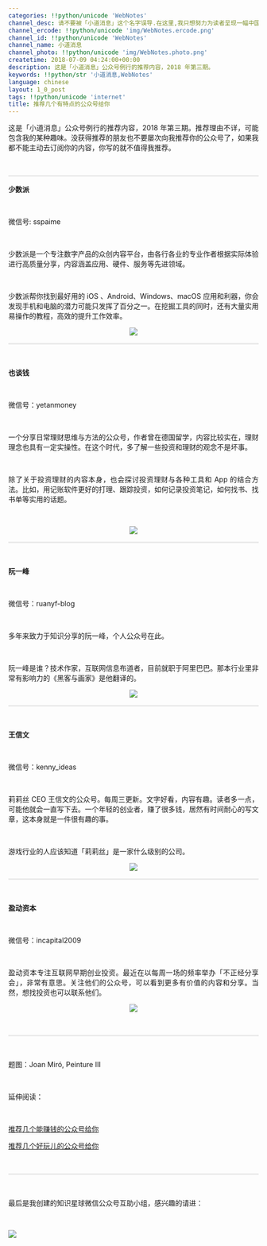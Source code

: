 ```yaml
---
categories: !!python/unicode 'WebNotes'
channel_desc: 请不要被「小道消息」这个名字误导.在这里,我只想努力为读者呈现一幅中国互联网的清明上河图.
channel_ercode: !!python/unicode 'img/WebNotes.ercode.png'
channel_id: !!python/unicode 'WebNotes'
channel_name: 小道消息
channel_photo: !!python/unicode 'img/WebNotes.photo.png'
createtime: 2018-07-09 04:24:00+00:00
description: 这是「小道消息」公众号例行的推荐内容，2018 年第三期。
keywords: !!python/str '小道消息,WebNotes'
language: chinese
layout: 1_0_post
tags: !!python/unicode 'internet'
title: 推荐几个有特点的公众号给你
---
```

<div class="rich_media_content" id="js_content">
<p style="text-align: justify;">
         这是「小道消息」公众号例行的推荐内容，2018 年第三期。推荐理由不详，可能包含我的某种趣味。没获得推荐的朋友也不要屡次向我推荐你的公众号了，如果我都不能主动去订阅你的内容，你写的就不值得我推荐。
        </p>
<p style="white-space: normal;">
<br/>
</p>
<hr style="margin-top: 1em;margin-bottom: 1em;white-space: normal;max-width: 100%;font-family: Lato, Helvetica, Arial, freesans, clean, sans-serif;border-right-width: 0px;border-bottom-width: 0px;border-left-width: 0px;border-top-style: solid;border-top-color: rgb(234, 234, 234);height: 1px;color: rgb(51, 51, 51);font-size: 15px;box-sizing: border-box !important;word-wrap: break-word !important;"/>
<p style="white-space: normal;">
<strong>
          少数派
         </strong>
<br/>
</p>
<p style="white-space: normal;">
<br/>
</p>
<p style="white-space: normal;">
         微信号: sspaime
        </p>
<p style="white-space: normal;">
<br/>
</p>
<p style="text-align: justify;">
         少数派是一个专注数字产品的众创内容平台，由各行各业的专业作者根据实际体验进行高质量分享，内容涵盖应用、硬件、服务等先进领域。
        </p>
<p>
<br/>
</p>
<p style="text-align: justify;">
         少数派帮你找到最好用的 iOS 、Android、Windows、macOS 应用和利器，你会发现手机和电脑的潜力可能只发挥了百分之一。在挖掘工具的同时，还有大量实用易操作的教程，高效的提升工作效率。
        </p>
<p style="text-align: center;">
<img class="" data-copyright="0" data-ratio="1" data-s="300,640" data-src="" data-type="jpeg" data-w="1080" src="{{ '/img/ow5rEn8QGlFSebUCWR5y8gR0yR72xDDWqU2YhhuibShXXk2UxCicoh4WgUtkL6ufZ0ib0LnO0X1EW9hPtaYqoiaDNw.jpeg' | prepend: site.img | replace: '//','/' }}" style=""/>
</p>
<hr style="margin-top: 1em;margin-bottom: 1em;white-space: normal;max-width: 100%;font-family: Lato, Helvetica, Arial, freesans, clean, sans-serif;border-right-width: 0px;border-bottom-width: 0px;border-left-width: 0px;border-top-style: solid;border-top-color: rgb(234, 234, 234);height: 1px;color: rgb(51, 51, 51);font-size: 15px;box-sizing: border-box !important;word-wrap: break-word !important;"/>
<p style="white-space: normal;">
<br/>
</p>
<p style="white-space: normal;">
<strong>
          也谈钱
         </strong>
<strong>
<br/>
</strong>
</p>
<p style="white-space: normal;">
<strong>
<br/>
</strong>
</p>
<p>
         微信号：yetanmoney
        </p>
<p>
<br/>
</p>
<p style="text-align: justify;">
         一个分享日常理财思维与方法的公众号，作者曾在德国留学，内容比较实在，理财理念也具有一定实操性。在这个时代，多了解一些投资和理财的观念不是坏事。
        </p>
<p>
<br/>
</p>
<p style="text-align: justify;">
         除了关于投资理财的内容本身，也会探讨投资理财与各种工具和 App 的结合方法。比如，用记账软件更好的打理、跟踪投资，如何记录投资笔记，如何找书、找书单等实用的话题。
        </p>
<p style="text-align: justify;">
<span style=";">
</span>
<br/>
</p>
<p style="text-align: center;">
<img class="" data-copyright="0" data-ratio="1" data-s="300,640" data-src="" data-type="jpeg" data-w="430" src="{{ '/img/ow5rEn8QGlFSebUCWR5y8gR0yR72xDDWVZnUpiaCnSMGJtl7bxcN1ZJE7m3GRufGBC3CEM0PDo6qWzQj3EfXXsA.jpeg' | prepend: site.img | replace: '//','/' }}" style=""/>
</p>
<hr style="margin-top: 1em;margin-bottom: 1em;white-space: normal;max-width: 100%;font-family: Lato, Helvetica, Arial, freesans, clean, sans-serif;border-right-width: 0px;border-bottom-width: 0px;border-left-width: 0px;border-top-style: solid;border-top-color: rgb(234, 234, 234);height: 1px;color: rgb(51, 51, 51);font-size: 15px;box-sizing: border-box !important;word-wrap: break-word !important;"/>
<p style="white-space: normal;">
<br/>
</p>
<p style="white-space: normal;">
<strong>
          阮一峰
         </strong>
<br/>
</p>
<p style="white-space: normal;">
<br/>
</p>
<p style="white-space: normal;">
         微信号：ruanyf-blog
        </p>
<p style="white-space: normal;">
<br/>
</p>
<p style="white-space: normal;">
         多年来致力于知识分享的阮一峰，个人公众号在此。
        </p>
<p style="white-space: normal;">
<br/>
</p>
<p style="white-space: normal;">
         阮一峰是谁？技术作家，互联网信息布道者，目前就职于阿里巴巴。那本行业里非常有影响力的《黑客与画家》是他翻译的。
        </p>
<p style="text-align: center;">
<img class="" data-copyright="0" data-ratio="1" data-s="300,640" data-src="" data-type="jpeg" data-w="860" src="{{ '/img/ow5rEn8QGlH7YeohfxicpicjgsWPCHWZCvb8TR7kWnTibNayqP9lFJccHv9iaWvprfzkXdlL1riaMMTH5hYGbuA2dpw.jpeg' | prepend: site.img | replace: '//','/' }}" style=""/>
</p>
<hr style="margin-top: 1em;margin-bottom: 1em;white-space: normal;max-width: 100%;font-family: Lato, Helvetica, Arial, freesans, clean, sans-serif;border-right-width: 0px;border-bottom-width: 0px;border-left-width: 0px;border-top-style: solid;border-top-color: rgb(234, 234, 234);height: 1px;color: rgb(51, 51, 51);font-size: 15px;box-sizing: border-box !important;word-wrap: break-word !important;"/>
<p style="white-space: normal;">
<br/>
</p>
<p>
<strong>
          王信文
         </strong>
</p>
<p>
<br/>
</p>
<p>
         微信号：kenny_ideas
        </p>
<p>
<br/>
</p>
<p style="text-align: justify;">
         莉莉丝 CEO 王信文的公众号。每周三更新。文字好看，内容有趣。读者多一点，可能他就会一直写下去。一个年轻的创业者，赚了很多钱，居然有时间耐心的写文章，这本身就是一件很有趣的事。
        </p>
<p>
<br/>
</p>
<p style="text-align: justify;">
         游戏行业的人应该知道「莉莉丝」是一家什么级别的公司。
        </p>
<p style="text-align: center;">
<img class="" data-copyright="0" data-ratio="1" data-s="300,640" data-src="" data-type="jpeg" data-w="430" src="{{ '/img/ow5rEn8QGlH7YeohfxicpicjgsWPCHWZCvAV0wvq89oryNLuKTNgkpHMa3ibLdZIWvPtT9PTCC0zUrMRIpicgZZELg.jpeg' | prepend: site.img | replace: '//','/' }}" style=""/>
</p>
<hr style="margin-top: 1em;margin-bottom: 1em;white-space: normal;max-width: 100%;font-family: Lato, Helvetica, Arial, freesans, clean, sans-serif;border-right-width: 0px;border-bottom-width: 0px;border-left-width: 0px;border-top-style: solid;border-top-color: rgb(234, 234, 234);height: 1px;color: rgb(51, 51, 51);font-size: 15px;box-sizing: border-box !important;word-wrap: break-word !important;"/>
<p style="white-space: normal;">
<br/>
</p>
<p>
<strong>
          盈动资本
         </strong>
</p>
<p>
<br/>
</p>
<p>
         微信号：incapital2009
        </p>
<p>
<br/>
</p>
<p style="text-align: justify;">
         盈动资本专注互联网早期创业投资。最近在以每周一场的频率举办「不正经分享会」，非常有意思。关注他们的公众号，可以看到更多有价值的内容和分享。当然，想找投资也可以联系他们。
        </p>
<p style="text-align: center;">
<img class="" data-copyright="0" data-ratio="1" data-s="300,640" data-src="" data-type="jpeg" data-w="430" src="{{ '/img/ow5rEn8QGlH7YeohfxicpicjgsWPCHWZCvbfk6cTXRSyt90Av2WwWibs3Rg3iaTkn7afJXmkn5zY6mkfAdbicWJ28eA.jpeg' | prepend: site.img | replace: '//','/' }}" style=""/>
</p>
<p style="text-align: center;">
<br/>
</p>
<hr style="margin-top: 1em;margin-bottom: 1em;white-space: normal;max-width: 100%;font-family: Lato, Helvetica, Arial, freesans, clean, sans-serif;border-right-width: 0px;border-bottom-width: 0px;border-left-width: 0px;border-top-style: solid;border-top-color: rgb(234, 234, 234);height: 1px;color: rgb(51, 51, 51);font-size: 15px;box-sizing: border-box !important;word-wrap: break-word !important;"/>
<p style="white-space: normal;">
<br/>
</p>
<p>
         题图：Joan Miró, Peinture III
         <br/>
</p>
<p>
<span style="color: rgb(68, 68, 68);">
<br/>
</span>
</p>
<p>
<span style="color: rgb(68, 68, 68);">
</span>
</p>
<p style="white-space: normal;">
         延伸阅读：
        </p>
<p style="white-space: normal;">
<br/>
</p>
<p style="white-space: normal;">
<a href="http://mp.weixin.qq.com/s?__biz=MjM5ODIyMTE0MA==&amp;mid=2650970752&amp;idx=1&amp;sn=fcc4725285043c93ca3cd4253ce1898b&amp;chksm=bd383ebb8a4fb7ad220b5942c34a5ea20571a4d8404e60b36e85058e27923a2fe33a3f79c43a&amp;scene=21#wechat_redirect" target="_blank">
          推荐几个能赚钱的公众号给你
         </a>
<br/>
</p>
<p style="white-space: normal;">
<a href="http://mp.weixin.qq.com/s?__biz=MjM5ODIyMTE0MA==&amp;mid=2650970529&amp;idx=1&amp;sn=73799c60b57f92e23e8553cc13134764&amp;chksm=bd383d9a8a4fb48cd7531bd8d9673d9fbdf008b8265b162ade5590aa0543e1be354221702390&amp;scene=21#wechat_redirect" target="_blank">
          推荐几个好玩儿的公众号给你
         </a>
<br/>
</p>
<p style="white-space: normal;">
<br/>
</p>
<hr style="margin-top: 1em;margin-bottom: 1em;white-space: normal;max-width: 100%;font-family: Lato, Helvetica, Arial, freesans, clean, sans-serif;border-right-width: 0px;border-bottom-width: 0px;border-left-width: 0px;border-top-style: solid;border-top-color: rgb(234, 234, 234);height: 1px;color: rgb(51, 51, 51);font-size: 15px;box-sizing: border-box !important;word-wrap: break-word !important;"/>
<p style="white-space: normal;">
<br/>
</p>
<p style="white-space: normal;">
         最后是我创建的知识星球微信公众号互助小组，感兴趣的请进：
        </p>
<p style="white-space: normal;">
<br/>
</p>
<p>
<span style="color: rgb(68, 68, 68);">
</span>
</p>
<p>
<img class="" data-copyright="0" data-ratio="1.323943661971831" data-s="300,640" data-src="" data-type="jpeg" data-w="710" src="{{ '/img/ow5rEn8QGlH7YeohfxicpicjgsWPCHWZCvia7T3gUFviaV9ITgFickg8HHReLh1Tn28K4hUKkwu4iaT4yRjXGHIQkkGw.jpeg' | prepend: site.img | replace: '//','/' }}" style=""/>
</p>
<p>
<span style="color: rgb(68, 68, 68);">
</span>
<br/>
</p>
</div>